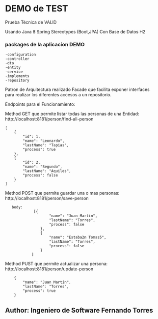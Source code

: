 # DEMO de TEST 

Prueba Técnica de VALID

Usando Java 8 Spring Stereotypes (Boot,JPA) Con Base de Datos H2

### packages de la aplicacion DEMO
    -configuration
    -controller
    -dto
    -entity
    -service
    -implements
    -repository

Patron de Arquitectura realizado Facade que facilita exponer interfaces para realizar los diferentes accesos a un repositorio.

Endpoints para el Funcionamiento:

Method GET que permite listar todas las personas de una Entidad:
http://localhost:8181/person/find-all-person

    [
        {
            "id": 1,
            "name": "Leonardo",
            "lastName": "Tapias",
            "process": true
        },
        {
            "id": 2,
            "name": "Segundo",
            "lastName": "Aquiles",
            "process": false
        }
    ] 

Method POST que permite guardar una o mas personas: 
    http://localhost:8181/person/save-person
    
       body: 
                 [{
                        "name": "Juan Martin",
                        "lastName": "Torres",
                        "process": false
                    },
                    {
                        "name": "Estaba2n Tomas5",
                        "lastName": "Torres",
                        "process": false
                    }
                ]

Method PUST que permite actualizar una persona: 
    http://localhost:8181/person/update-person
    
        {
            "name": "Juan Martin",
            "lastName": "Torres",
            "process": true
        }
    
## Author: Ingeniero de Software Fernando Torres     
    





